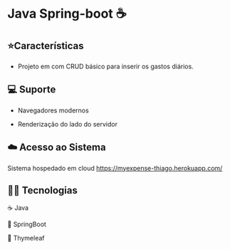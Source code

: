# Java Spring-boot :coffee:



## :star:Características

* Projeto em com CRUD básico para inserir os gastos diários. 

  

## :computer: Suporte

* Navegadores modernos 

* Renderização do lado do servidor

  

## :cloud: Acesso ao Sistema

Sistema hospedado em cloud https://myexpense-thiago.herokuapp.com/



##  :man_technologist: Tecnologias

:coffee: Java

:maple_leaf: SpringBoot

:leaves: ​Thymeleaf